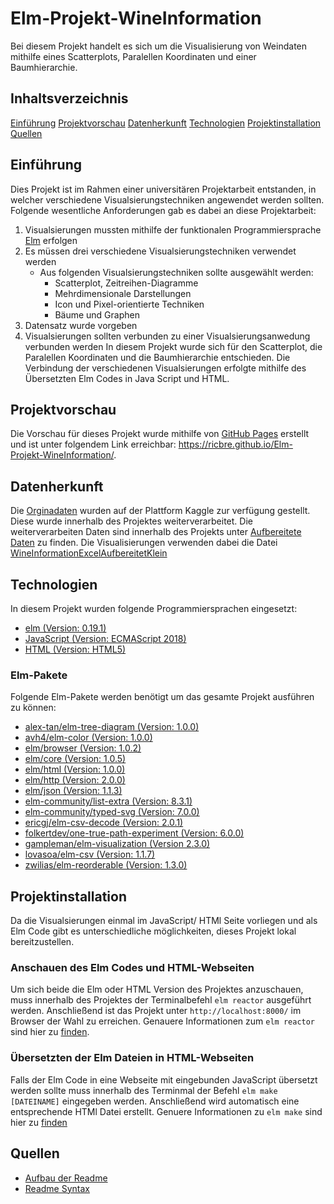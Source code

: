 # Elm-Projekt-WineInformation
 Bei diesem Projekt handelt es sich um die Visualisierung von Weindaten mithilfe eines Scatterplots, Paralellen Koordinaten und einer Baumhierarchie.

## Inhaltsverzeichnis
[Einführung](#Einführung)
[Projektvorschau](#Projektvorschau)
[Datenherkunft](#Datenherkunft)
[Technologien](#Technologien)
[Projektinstallation](#Projektinstallation)
[Quellen](#Quellen)

## Einführung
Dies Projekt ist im Rahmen einer universitären Projektarbeit entstanden, in welcher verschiedene Visualsierungstechniken angewendet werden sollten.
Folgende wesentliche Anforderungen gab es dabei an diese Projektarbeit:
1. Visualsierungen mussten mithilfe der funktionalen Programmiersprache [Elm](https://elm-lang.org/) erfolgen
2. Es müssen drei verschiedene Visualsierungstechniken verwendet werden
   - Aus folgenden Visualsierungstechniken sollte ausgewählt werden:
     - Scatterplot, Zeitreihen-Diagramme
     - Mehrdimensionale Darstellungen
     - Icon und Pixel-orientierte Techniken
     - Bäume und Graphen  
3. Datensatz wurde vorgeben
4. Visualsierungen sollten verbunden zu einer Visualsierungsanwedung verbunden werden
In diesem Projekt wurde sich für den Scatterplot, die Paralellen Koordinaten und die Baumhierarchie entschieden.
Die Verbindung der verschiedenen Visualsierungen erfolgte mithilfe des Übersetzten Elm Codes in Java Script und HTML. 

## Projektvorschau
Die Vorschau für dieses Projekt wurde mithilfe von [GitHub Pages](https://pages.github.com/) erstellt und ist unter folgendem Link erreichbar: https://ricbre.github.io/Elm-Projekt-WineInformation/.

## Datenherkunft
 Die [Orginadaten](https://www.kaggle.com/dev7halo/wine-information) wurden auf der Plattform Kaggle zur verfügung gestellt. Diese wurde innerhalb des Projektes weiterverarbeitet. Die weiterverarbeiten Daten sind innerhalb des Projekts unter [Aufbereitete Daten](Daten/AufbereiteteDaten) zu finden. Die Visualisierungen verwenden dabei die Datei [WineInformationExcelAufbereitetKlein](Daten/AufbereiteteDaten/WineInformationExcelAufbereitetKlein.xlsx)

## Technologien
In diesem Projekt wurden folgende Programmiersprachen eingesetzt:
- [elm (Version: 0.19.1)](https://github.com/elm/compiler/releases/tag/0.19.1)
- [JavaScript (Version: ECMAScript 2018)](https://www.w3schools.com/Js/js_2018.asp)
- [HTML (Version: HTML5)](https://de.wikipedia.org/wiki/HTML5)

### Elm-Pakete
Folgende Elm-Pakete werden benötigt um das gesamte Projekt ausführen zu können:
- [alex-tan/elm-tree-diagram (Version: 1.0.0)](https://package.elm-lang.org/packages/alex-tan/elm-tree-diagram/1.0.0)
- [avh4/elm-color (Version: 1.0.0)](https://package.elm-lang.org/packages/avh4/elm-color/1.0.0)
- [elm/browser (Version: 1.0.2)](https://package.elm-lang.org/packages/elm/browser/1.0.2)
- [elm/core (Version: 1.0.5)](https://package.elm-lang.org/packages/elm/core/1.0.5)
- [elm/html (Version: 1.0.0)](https://package.elm-lang.org/packages/elm/html/1.0.0)
- [elm/http (Version: 2.0.0)](https://package.elm-lang.org/packages/elm/http/2.0.0)
- [elm/json (Version: 1.1.3)](https://package.elm-lang.org/packages/elm/json/1.1.3)
- [elm-community/list-extra (Version: 8.3.1)](https://package.elm-lang.org/packages/elm-community/list-extra/8.3.1)
- [elm-community/typed-svg (Version: 7.0.0)](https://package.elm-lang.org/packages/elm-community/typed-svg/7.0.0)
- [ericgj/elm-csv-decode (Version: 2.0.1)](https://package.elm-lang.org/packages/ericgj/elm-csv-decode/2.0.1)
- [folkertdev/one-true-path-experiment (Version: 6.0.0)](https://package.elm-lang.org/packages/folkertdev/one-true-path-experiment/6.0.0)
- [gampleman/elm-visualization (Version 2.3.0)](https://package.elm-lang.org/packages/gampleman/elm-visualization/2.3.0)
- [lovasoa/elm-csv (Version: 1.1.7)](https://package.elm-lang.org/packages/lovasoa/elm-csv/1.1.7)
- [zwilias/elm-reorderable (Version: 1.3.0)](https://package.elm-lang.org/packages/zwilias/elm-reorderable/1.3.0)

## Projektinstallation
Da die Visualsierungen einmal im JavaScript/ HTMl Seite vorliegen und als Elm Code gibt es unterschiedliche möglichkeiten, dieses Projekt lokal bereitzustellen.

### Anschauen des Elm Codes und HTML-Webseiten
Um sich beide die Elm oder HTML Version des Projektes anzuschauen, muss innerhalb des Projektes der Terminalbefehl `elm reactor` ausgeführt werden.
Anschließend ist das Projekt unter `http://localhost:8000/` im Browser der Wahl zu erreichen.
Genauere Informationen zum `elm reactor` sind hier zu [finden](https://guide.elm-lang.org/install/elm.html).

### Übersetzten der Elm Dateien in HTML-Webseiten
Falls der Elm Code in eine Webseite mit eingebunden JavaScript übersetzt werden sollte muss innerhalb des Terminmal der Befehl `elm make [DATEINAME]` eingegeben werden.
Anschließend wird automatisch eine entsprechende HTMl Datei erstellt.
Genuere Informationen zu `elm make` sind hier zu [finden](https://hackage.haskell.org/package/elm-make)

## Quellen
- [Aufbau der Readme](https://bulldogjob.com/news/449-how-to-write-a-good-readme-for-your-github-project)
- [Readme Syntax](https://docs.github.com/en/github/writing-on-github/getting-started-with-writing-and-formatting-on-github/basic-writing-and-formatting-syntax)
